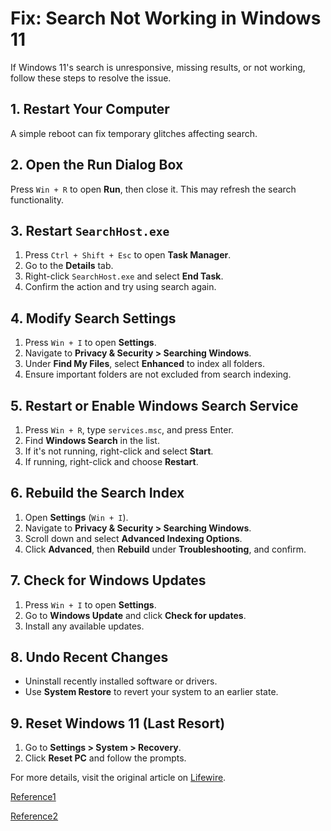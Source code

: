 # Fix: Search Not Working in Windows 11

If Windows 11's search is unresponsive, missing results, or not working, follow these steps to resolve the issue.

## 1. Restart Your Computer
A simple reboot can fix temporary glitches affecting search.

## 2. Open the Run Dialog Box
Press `Win + R` to open **Run**, then close it. This may refresh the search functionality.

## 3. Restart `SearchHost.exe`
1. Press `Ctrl + Shift + Esc` to open **Task Manager**.
2. Go to the **Details** tab.
3. Right-click `SearchHost.exe` and select **End Task**.
4. Confirm the action and try using search again.

## 4. Modify Search Settings
1. Press `Win + I` to open **Settings**.
2. Navigate to **Privacy & Security > Searching Windows**.
3. Under **Find My Files**, select **Enhanced** to index all folders.
4. Ensure important folders are not excluded from search indexing.

## 5. Restart or Enable Windows Search Service
1. Press `Win + R`, type `services.msc`, and press Enter.
2. Find **Windows Search** in the list.
3. If it's not running, right-click and select **Start**.
4. If running, right-click and choose **Restart**.

## 6. Rebuild the Search Index
1. Open **Settings** (`Win + I`).
2. Navigate to **Privacy & Security > Searching Windows**.
3. Scroll down and select **Advanced Indexing Options**.
4. Click **Advanced**, then **Rebuild** under **Troubleshooting**, and confirm.

## 7. Check for Windows Updates
1. Press `Win + I` to open **Settings**.
2. Go to **Windows Update** and click **Check for updates**.
3. Install any available updates.

## 8. Undo Recent Changes
- Uninstall recently installed software or drivers.
- Use **System Restore** to revert your system to an earlier state.

## 9. Reset Windows 11 (Last Resort)
1. Go to **Settings > System > Recovery**.
2. Click **Reset PC** and follow the prompts.

For more details, visit the original article on [Lifewire](https://www.lifewire.com/fix-search-not-working-in-windows-11-5191397).

[Reference1](https://www.lifewire.com/fix-search-not-working-in-windows-11-5191397)

[Reference2](https://learn.microsoft.com/en-us/troubleshoot/windows-client/shell-experience/fix-problems-in-windows-search)
